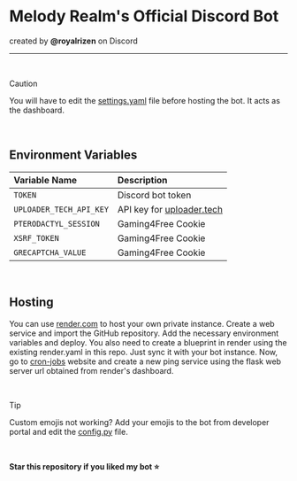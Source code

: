# Melody Realm's Official Discord Bot 
created by **@royalrizen** on Discord

---

<br> 

> [!CAUTION]
> You will have to edit the [settings.yaml](https://github.com/Richard0070/Melody-Discord-Bot/blob/main/settings.yaml) file before hosting the bot. It acts as the dashboard.

<br> 

## Environment Variables

|      Variable Name      |         Description        |
|:------------------------|:---------------------------|
| `TOKEN`                 | Discord bot token          |
| `UPLOADER_TECH_API_KEY` | API key for [uploader.tech](https://uploader.tech/)   |
| `PTERODACTYL_SESSION`   | Gaming4Free Cookie         |
| `XSRF_TOKEN`            | Gaming4Free Cookie         |
| `GRECAPTCHA_VALUE`      | Gaming4Free Cookie         |

<br> 

## Hosting 

You can use [render.com](https://render.com) to host your own private instance. Create a web service and import the GitHub repository. Add the necessary environment variables and deploy. You also need to create a blueprint in render using the existing render.yaml in this repo. Just sync it with your bot instance. Now, go to [cron-jobs](https://cron-job.org/en/) website and create a new ping service using the flask web server url obtained from render's dashboard.

<br>

> [!TIP]
> Custom emojis not working? Add your emojis to the bot from developer portal and edit the [config.py](https://github.com/Richard0070/Melody-Discord-Bot/blob/main/config.py) file.

<br>

**Star this repository if you liked my bot ⭐**

